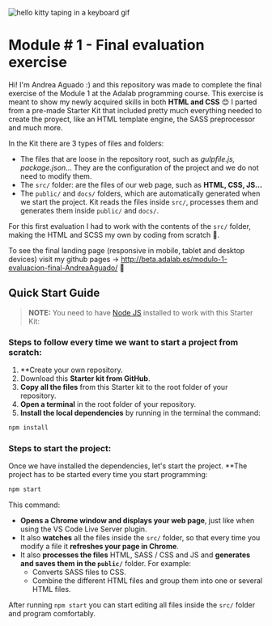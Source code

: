 ![hello kitty taping in a keyboard gif](https://media.tenor.com/images/78aae22c08c21fe665304fbdaab324fd/tenor.gif)

# Module # 1 - Final evaluation exercise

Hi! I'm Andrea Aguado :) and this repository was made to complete the final exercise of the Module 1 at the Adalab programming course.
This exercise is meant to show my newly acquired skills in both **HTML and CSS** 😊
I parted from a pre-made Starter Kit that included pretty much everything needed to create the proyect, like an HTML template engine, the SASS preprocessor and much more.

In the Kit there are 3 types of files and folders:

- The files that are loose in the repository root, such as _gulpfile.js, package.json_... They are the configuration of the project and we do not need to modify them.
- The `src/` folder: are the files of our web page, such as **HTML, CSS, JS...**
- The `public/` and `docs/` folders, which are automatically generated when we start the project. Kit reads the files inside `src/`, processes them and generates them inside `public/` and `docs/`.

For this first evaluation I had to work with the contents of the `src/` folder, making the HTML and SCSS my own by coding from scratch 💪.

To see the final landing page (responsive in mobile, tablet and desktop devices) visit my github pages -> http://beta.adalab.es/modulo-1-evaluacion-final-AndreaAguado/ 🤗

## Quick Start Guide

> **NOTE:** You need to have [Node JS](https://nodejs.org/) installed to work with this Starter Kit:

### Steps to follow every time we want to start a project from scratch:

1. \*\*Create your own repository.
1. Download this **Starter kit from GitHub**.
1. **Copy all the files** from this Starter kit to the root folder of your repository.
1. **Open a terminal** in the root folder of your repository.
1. **Install the local dependencies** by running in the terminal the command:

```bash
npm install
```

### Steps to start the project:

Once we have installed the dependencies, let's start the project. \*\*The project has to be started every time you start programming:

```bash
npm start
```

This command:

- **Opens a Chrome window and displays your web page**, just like when using the VS Code Live Server plugin.
- It also **watches** all the files inside the `src/` folder, so that every time you modify a file it **refreshes your page in Chrome**.
- It also **processes the files** HTML, SASS / CSS and JS and **generates and saves them in the `public/`** folder. For example:
  - Converts SASS files to CSS.
  - Combine the different HTML files and group them into one or several HTML files.

After running `npm start` you can start editing all files inside the `src/` folder and program comfortably.
